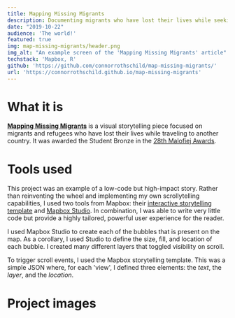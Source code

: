 ```yaml
---
title: Mapping Missing Migrants
description: Documenting migrants who have lost their lives while seeking a better life.
date: "2019-10-22"
audience: 'The world!'
featured: true
img: map-missing-migrants/header.png
img_alt: "An example screen of the 'Mapping Missing Migrants' article"
techstack: 'Mapbox, R'
github: 'https://github.com/connorrothschild/map-missing-migrants/'
url: 'https://connorrothschild.github.io/map-missing-migrants'
---
```


[<InlineImage :clickable=false src="projects/map-missing-migrants/header.png" alt="Header"></InlineImage>](https://connorrothschild.github.io/map-missing-migrants)


# What it is

[**Mapping Missing Migrants**](https://connorrothschild.github.io/map-missing-migrants/) is a visual storytelling piece focused on migrants and refugees who have lost their lives while traveling to another country. It was awarded the Student Bronze in the [28th Malofiej Awards](https://www.malofiejgraphics.com/general/students-have-won-awards-too/2020/08).

# Tools used

This project was an example of a low-code but high-impact story. Rather than reinventing the wheel and implementing my own scrollytelling capabilities, I used two tools from Mapbox: their [interactive storytelling template](https://www.mapbox.com/solutions/interactive-storytelling) and [Mapbox Studio](https://www.mapbox.com/mapbox-studio). In combination, I was able to write very little code but provide a highly tailored, powerful user experience for the reader.

I used Mapbox Studio to create each of the bubbles that is present on the map. As a corollary, I used Studio to define the size, fill, and location of each bubble. I created many different layers that toggled visibility on scroll. 

To trigger scroll events, I used the Mapbox storytelling template. This was a simple JSON where, for each 'view', I defined three elements: the *text*, the *layer*, and the *location*. 

# Project images

<InlineImage src="projects/map-missing-migrants/mac-1.png" alt="" width="100%"></InlineImage>

<InlineImage src="projects/map-missing-migrants/mac-2.png" alt="" width="48%"></InlineImage>
<InlineImage src="projects/map-missing-migrants/mac-3.png" alt="" width="48%"></InlineImage>

<InlineImage src="projects/map-missing-migrants/mac-4.png" alt="" width="48%"></InlineImage>
<InlineImage src="projects/map-missing-migrants/mac-5.png" alt="" width="48%"></InlineImage>

<InlineImage src="projects/map-missing-migrants/phone-1.png" alt="" width="32%"></InlineImage>
<InlineImage src="projects/map-missing-migrants/phone-2.png" alt="" width="32%"></InlineImage>
<InlineImage src="projects/map-missing-migrants/phone-3.png" alt="" width="32%"></InlineImage>
